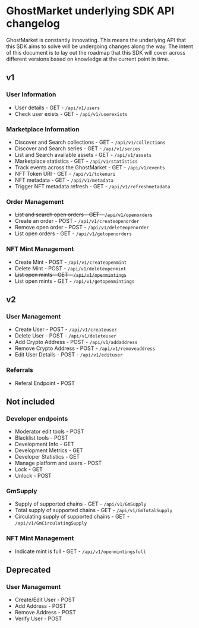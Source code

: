 # GhostMarket underlying SDK API changelog

GhostMarket is constantly innovating. This means the underlying API that this SDK aims to solve will be undergoing changes along the way. The intent of this document is to lay out the roadmap that this SDK will cover across different versions based on knowledge at the current point in time.

## v1

### User Information
 
* User details - GET - `/api/v1/users`
* Check user exists - GET - `/api/v1/userexists`
 
### Marketplace Information
 
* Discover and Search collections - GET - `/api/v1/collections`
* Discover and Search series - GET - `/api/v1/series`
* List and Search available assets - GET - `/api/v1/assets`
* Marketplace statistics - GET - `/api/v1/statistics`
* Track events across the GhostMarket - GET - `/api/v1/events`
* NFT Token URI - GET - `/api/v1/tokenuri`
* NFT metadata - GET - `/api/v1/metadata`
* Trigger NFT metadata refresh - GET - `/api/v1/refreshmetadata`
 
### Order Management
 
* ~~List and search open orders - GET - `/api/v1/openorders`~~
* Create an order - POST - `/api/v1/createopenorder`
* Remove open order - POST - `/api/v1/deleteopenorder`
* List open orders - GET - `/api/v1/getopenorders`
 
### NFT Mint Management
 
* Create Mint - POST - `/api/v1/createopenmint`
* Delete Mint -  POST - `/api/v1/deleteopenmint`
* ~~List open mints - GET - `/api/v1/openmintings`~~
* List open mints - GET - `/api/v1/getopenmintings`


## v2
 
### User Management
 
* Create User - POST - `/api/v1/createuser`
* Delete User - POST - `/api/v1/deleteuser`
* Add Crypto Address - POST - `/api/v1/addaddress`
* Remove Crypto Address - POST - `/api/v1/removeaddress`
* Edit User Details - POST - `/api/v1/edituser`
 
### Referrals
* Referal Endpoint - POST
 
## Not included
 
### Developer endpoints
 
* Moderator edit tools - POST
* Blacklist tools - POST
* Development Info - GET
* Development Metrics - GET
* Developer Statistics - GET
* Manage platform and users - POST
* Lock - GET
* Unlock - POST
 
### GmSupply
 
* Supply of supported chains - GET - `/api/v1/GmSupply`
* Total supply of supported chains - GET - `/api/v1/GmTotalSupply`
* Circulating supply of supported chains - GET - `/api/v1/GmCirculatingSupply`
 
### NFT Mint Management
 
* Indicate mint is full - GET - `/api/v1/openmintingsfull`

 
## Deprecated
 
### User Management
 
* Create/Edit User - POST
* Add Address - POST
* Remove Address - POST
* Verify User - POST
